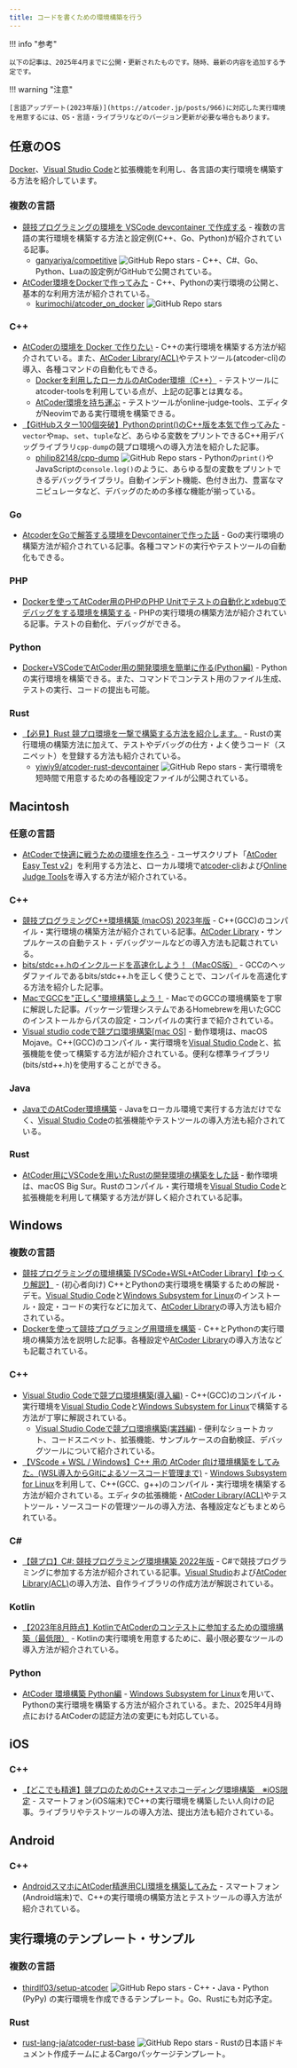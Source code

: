 ```yaml
---
title: コードを書くための環境構築を行う
---
```


!!! info "参考"

    以下の記事は、2025年4月までに公開・更新されたものです。随時、最新の内容を追加する予定です。

!!! warning "注意"

    [言語アップデート(2023年版)](https://atcoder.jp/posts/966)に対応した実行環境を用意するには、OS・言語・ライブラリなどのバージョン更新が必要な場合もあります。

## 任意のOS

[Docker](https://www.docker.com/)、[Visual Studio Code](https://code.visualstudio.com/)と拡張機能を利用し、各言語の実行環境を構築する方法を紹介しています。

### 複数の言語

- [競技プログラミングの環境を VSCode devcontainer で作成する](https://zenn.dev/ganariya/articles/competitive-devcontainer) - 複数の言語の実行環境を構築する方法と設定例(C++、Go、Python)が紹介されている記事。
    - [ganyariya/competitive](https://github.com/ganyariya/competitive) ![GitHub Repo stars](https://img.shields.io/github/stars/ganyariya/competitive?style=plastic) - C++、C#、Go、Python、Luaの設定例がGitHubで公開されている。
- [AtCoder環境をDockerで作ってみた](https://qiita.com/kurimochi/items/62330d4e7f53ec3704d5) - C++、Pythonの実行環境の公開と、基本的な利用方法が紹介されている。
    - [kurimochi/atcoder_on_docker](https://github.com/kurimochi/atcoder_on_docker) ![GitHub Repo stars](https://img.shields.io/github/stars/kurimochi/atcoder_on_docker?style=plastic)

### C&#43;&#43;

- [AtCoderの環境を Docker で作りたい](https://qiita.com/tf63/items/c93c6f24d73599e637d8) - C++の実行環境を構築する方法が紹介されている。また、[AtCoder Library(ACL)](https://atcoder.jp/posts/517)やテストツール(atcoder-cli)の導入、各種コマンドの自動化もできる。
    - [Dockerを利用したローカルのAtCoder環境（C++）](https://zenn.dev/kinakomochi5250/articles/atcoder-cpp-docker) - テストツールにatcoder-toolsを利用している点が、上記の記事とは異なる。
    - [AtCoder環境を持ち運ぶ](https://trap.jp/post/2417/) - テストツールがonline-judge-tools、エディタがNeovimである実行環境を構築できる。
- [【GitHubスター100個突破】Pythonのprint()のC++版を本気で作ってみた](https://zenn.dev/sassan/articles/4878e79272ed61) - `vector`や`map`、`set`、`tuple`など、あらゆる変数をプリントできるC++用デバッグライブラリ`cpp-dump`の競プロ環境への導入方法を紹介した記事。
    - [philip82148/cpp-dump](https://github.com/philip82148/cpp-dump) ![GitHub Repo stars](https://img.shields.io/github/stars/philip82148/cpp-dump?style=plastic) - Pythonの`print()`やJavaScriptの`console.log()`のように、あらゆる型の変数をプリントできるデバッグライブラリ。自動インデント機能、色付き出力、豊富なマニピュレータなど、デバッグのための多様な機能が揃っている。

### Go

- [AtcoderをGoで解答する環境をDevcontainerで作った話](https://horikawa.dev/p/atcoder-go-devcontainer/) - Goの実行環境の構築方法が紹介されている記事。各種コマンドの実行やテストツールの自動化もできる。

### PHP

- [Dockerを使ってAtCoder用のPHPのPHP Unitでテストの自動化とxdebugでデバッグをする環境を構築する](https://qiita.com/yami-yami/items/dde58544c954e00b5c3c) - PHPの実行環境の構築方法が紹介されている記事。テストの自動化、デバッグができる。

### Python

- [Docker+VSCodeでAtCoder用の開発環境を簡単に作る(Python編)](https://qiita.com/malleroid/items/ab83b5ffb8ddfd58a4d3) - Pythonの実行環境を構築できる。また、コマンドでコンテスト用のファイル生成、テストの実行、コードの提出も可能。

### Rust

- [【必見】Rust 競プロ環境を一撃で構築する方法を紹介します。](https://www.youtube.com/watch?v=GO5JE7g7AUE) - Rustの実行環境の構築方法に加えて、テストやデバッグの仕方・よく使うコード（スニペット）を登録する方法も紹介されている。
    - [yiwiy9/atcoder-rust-devcontainer](https://github.com/yiwiy9/atcoder-rust-devcontainer) ![GitHub Repo stars](https://img.shields.io/github/stars/yiwiy9/atcoder-rust-devcontainer?style=plastic) - 実行環境を短時間で用意するための各種設定ファイルが公開されている。

## Macintosh

### 任意の言語

- [AtCoderで快適に戦うための環境を作ろう](https://note.com/dev_onecareer/n/n673b1e040956) - ユーザスクリプト「[AtCoder Easy Test v2](https://greasyfork.org/ja/scripts/433152-atcoder-easy-test-v2)」を利用する方法と、ローカル環境で[atcoder-cli](https://github.com/Tatamo/atcoder-cli)および[Online Judge Tools](https://github.com/online-judge-tools/oj)を導入する方法が紹介されている。

### C&#43;&#43;

- [競技プログラミングC++環境構築 (macOS) 2023年版](https://qiita.com/EvtHorizonCoder/items/145724e16c1b57ab64eb) - C++(GCC)のコンパイル・実行環境の構築方法が紹介されている記事。[AtCoder Library](https://atcoder.jp/posts/517)・サンプルケースの自動テスト・デバッグツールなどの導入方法も記載されている。
- [bits/stdc++.hのインクルードを高速化しよう！（MacOS版）](https://qiita.com/DaikiSuyama/items/e502e09a1090f4a2cee3) - GCCのヘッダファイルであるbits/stdc++.hを正しく使うことで、コンパイルを高速化する方法を紹介した記事。
- [MacでGCCを"正しく"環境構築しよう！](https://qiita.com/DaikiSuyama/items/09f5aa399aad37783146) - MacでのGCCの環境構築を丁寧に解説した記事。パッケージ管理システムであるHomebrewを用いたGCCのインストールからパスの設定・コンパイルの実行まで紹介されている。
- [Visual studio codeで競プロ環境構築[mac OS]](https://qiita.com/EngTks/items/ffa2a7b4d264e7a052c6) - 動作環境は、macOS Mojave。C++(GCC)のコンパイル・実行環境を[Visual Studio Code](https://code.visualstudio.com/)と、拡張機能を使って構築する方法が紹介されている。便利な標準ライブラリ(bits/std++.h)を使用することができる。

### Java

- [JavaでのAtCoder環境構築](https://qiita.com/HERUESTA/items/bed73a2906115c68ce11) - Javaをローカル環境で実行する方法だけでなく、[Visual Studio Code](https://code.visualstudio.com/)の拡張機能やテストツールの導入方法も紹介されている。

### Rust

- [AtCoder用にVSCodeを用いたRustの開発環境の構築をした話](https://paruma184.hatenablog.com/entry/2021/09/22/210945) - 動作環境は、macOS Big Sur。Rustのコンパイル・実行環境を[Visual Studio Code](https://code.visualstudio.com/)と拡張機能を利用して構築する方法が詳しく紹介されている記事。

## Windows

### 複数の言語

- [競技プログラミングの環境構築 [VSCode+WSL+AtCoder Library]【ゆっくり解説】](https://www.youtube.com/watch?v=uhnASau7fB4) - (初心者向け) C++とPythonの実行環境を構築するための解説・デモ。[Visual Studio Code](https://code.visualstudio.com/)と[Windows Subsystem for Linux](https://learn.microsoft.com/en-us/windows/wsl/install)のインストール・設定・コードの実行などに加えて、[AtCoder Library](https://atcoder.jp/posts/517)の導入方法も紹介されている。
- [Dockerを使って競技プログラミング用環境を構築](https://seiyu0225.hatenablog.com/entry/2022/07/10/212840) - C++とPythonの実行環境の構築方法を説明した記事。各種設定や[AtCoder Library](https://atcoder.jp/posts/517)の導入方法なども記載されている。

### C&#43;&#43;

- [Visual Studio Codeで競プロ環境構築(導入編)](https://qiita.com/AokabiC/items/e9312856f588dd9303ed) - C++(GCC)のコンパイル・実行環境を[Visual Studio Code](https://code.visualstudio.com/)と[Windows Subsystem for Linux](https://docs.microsoft.com/en-us/windows/wsl/install-win10)で構築する方法が丁寧に解説されている。
    - [Visual Studio Codeで競プロ環境構築(実践編)](https://qiita.com/AokabiC/items/af685bfd205dda44ec45) - 便利なショートカット、コードスニペット、拡張機能、サンプルケースの自動検証、デバッグツールについて紹介されている。
- [【VScode + WSL / Windows】C++ 用の AtCoder 向け環境構築をしてみた。(WSL導入からGitによるソースコード管理まで)](https://yuulis.hatenablog.com/entry/atcoder-cpp-env-build) - [Windows Subsystem for Linux](https://docs.microsoft.com/en-us/windows/wsl/install-win10)を利用して、C++(GCC、g++)のコンパイル・実行環境を構築する方法が紹介されている。エディタの拡張機能・[AtCoder Library(ACL)](https://atcoder.jp/posts/517)やテストツール・ソースコードの管理ツールの導入方法、各種設定などもまとめられている。

### C&#35;

- [【競プロ】C#: 競技プログラミング環境構築 2022年版](https://zenn.dev/naminodarie/articles/1ff02beff572d2) - C#で競技プログラミングに参加する方法が紹介されている記事。[Visual Studio](https://visualstudio.microsoft.com/ja/vs/community/)および[AtCoder Library(ACL)](https://atcoder.jp/posts/517)の導入方法、自作ライブラリの作成方法が解説されている。

### Kotlin

- [【2023年8月時点】KotlinでAtCoderのコンテストに参加するための環境構築（最低限）](https://qiita.com/dhirabayashi/items/56d6af2c0b2bda6f588f) - Kotlinの実行環境を用意するために、最小限必要なツールの導入方法が紹介されている。

### Python

- [AtCoder 環境構築 Python編](https://zenn.dev/fro25zen/articles/atcoder_setup_article) - [Windows Subsystem for Linux](https://learn.microsoft.com/en-us/windows/wsl/install)を用いて、Pythonの実行環境を構築する方法が紹介されている。また、2025年4月時点におけるAtCoderの認証方法の変更にも対応している。

## iOS

### C&#43;&#43;

- [【どこでも精進】競プロのためのC++スマホコーディング環境構築　※iOS限定](https://qiita.com/deuteridayo/items/5ce27e8780847330e324) - スマートフォン(iOS端末)でC++の実行環境を構築したい人向けの記事。ライブラリやテストツールの導入方法、提出方法も紹介されている。

## Android

### C&#43;&#43;

- [AndroidスマホにAtCoder精進用CLI環境を構築してみた](https://qiita.com/VOT/items/c9ce841e9c30b6ba5b36) - スマートフォン(Android端末)で、C++の実行環境の構築方法とテストツールの導入方法が紹介されている。

## 実行環境のテンプレート・サンプル

### 複数の言語

- [thirdlf03/setup-atcoder](https://github.com/thirdlf03/setup-atcoder) ![GitHub Repo stars](https://img.shields.io/github/stars/thirdlf03/setup-atcoder?style=plastic) - C++・Java・Python (PyPy) の実行環境を作成できるテンプレート。Go、Rustにも対応予定。

### Rust

- [rust-lang-ja/atcoder-rust-base](https://github.com/rust-lang-ja/atcoder-rust-base) ![GitHub Repo stars](https://img.shields.io/github/stars/rust-lang-ja/atcoder-rust-base?style=plastic) - Rustの日本語ドキュメント作成チームによるCargoパッケージテンプレート。
